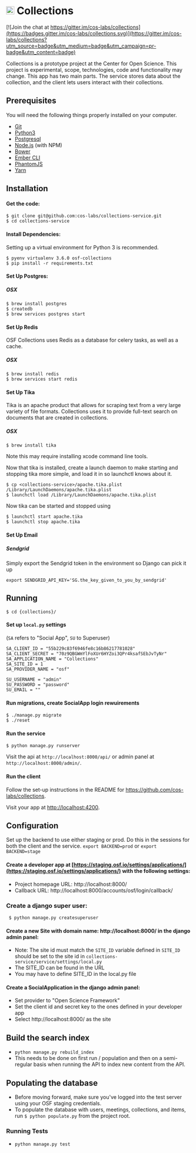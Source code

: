 # <img src="https://cdn.cos.io/media/images/cos_center_logo_small.original.png" alt="alt text" width="22px" height="22px">  Collections

[![Join the chat at https://gitter.im/cos-labs/collections](https://badges.gitter.im/cos-labs/collections.svg)](https://gitter.im/cos-labs/collections?utm_source=badge&utm_medium=badge&utm_campaign=pr-badge&utm_content=badge)

Collections is a prototype project at the Center for Open Science. This project is experimental, scope, technologies, code and functionality may change. This app has two main parts. The service stores data about the collection, and the client lets users interact with their collections.


## Prerequisites

You will need the following things properly installed on your computer.

* [Git](http://git-scm.com/)
* [Python3](http://python.org/)
* [Postgresql](http://postgresql.org/)
* [Node.js](http://nodejs.org/) (with NPM)
* [Bower](http://bower.io/)
* [Ember CLI](http://ember-cli.com/)
* [PhantomJS](http://phantomjs.org/)
* [Yarn](https://yarnpkg.com/lang/en/docs/install/)



## Installation

#### Get the code:

    $ git clone git@github.com:cos-labs/collections-service.git
    $ cd collections-service

#### Install Dependencies:

Setting up a virtual environment for Python 3 is recommended.

    $ pyenv virtualenv 3.6.0 osf-collections
    $ pip install -r requirements.txt

#### Set Up Postgres:

##### OSX

    $ brew install postgres
    $ createdb
    $ brew services postgres start

#### Set Up Redis

OSF Collections uses Redis as a database for celery tasks, as well as a cache.

##### OSX

    $ brew install redis
    $ brew services start redis

#### Set Up Tika

Tika is an apache product that allows for scraping text from a very large
variety of file formats. Collections uses it to provide full-text search
on documents that are created in collections.

##### OSX

    $ brew install tika

Note this may require installing xcode command line tools.

Now that tika is installed, create a launch daemon to make starting and
stopping tika more simple, and load it in so launchctl knows about it.

    $ cp <collections-service>/apache.tika.plist /Library/LaunchDaemons/apache.tika.plist
    $ launchctl load /Library/LaunchDaemons/apache.tika.plist

Now tika can be started and stopped using

    $ launchctl start apache.tika
    $ launchctl stop apache.tika

#### Set Up Email

##### Sendgrid

Simply export the Sendgrid token in the environment so Django can pick it up

    export SENDGRID_API_KEY='SG.the_key_given_to_you_by_sendgrid'

## Running

    $ cd {collections}/

#### Set up `local.py` settings
(`SA` refers to "Social App", `SU` to Superuser)
```
SA_CLIENT_ID = "55b229c83f6946fe8c16b86217781028"
SA_CLIENT_SECRET = "70z9QBGWmYlFoXUr6HYZoi3QPr4ksafSEbJvTyNr"
SA_APPLICATION_NAME = "Collections"
SA_SITE_ID = 1
SA_PROVIDER_NAME = "osf"

SU_USERNAME = "admin"
SU_PASSWORD = "password"
SU_EMAIL = ""
```

#### Run migrations, create SocialApp login rewuirements

    $ ./manage.py migrate
    $ ./reset

#### Run the service

    $ python manage.py runserver

Visit the api at `http://localhost:8000/api/` or admin panel at `http://localhost:8000/admin/`.

#### Run the client

Follow the set-up instructions in the README for https://github.com/cos-labs/collections.

Visit your app at [http://localhost:4200](http://localhost:4200).

## Configuration

Set up the backend to use either staging or prod. Do this in the sessions for both the client and the service. `export BACKEND=prod` or `export BACKEND=stage`

#### Create a developer app at [https://staging.osf.io/settings/applications/](https://staging.osf.io/settings/applications/) with the following settings:
* Project homepage URL: http://localhost:8000/
* Callback URL: http://localhost:8000/accounts/osf/login/callback/

### Create a django super user:
` $ python manage.py createsuperuser`

#### Create a new Site with domain name: http://localhost:8000/ in the django admin panel:

* Note: The site id must match the `SITE_ID` variable defined in  `SITE_ID` should be set to the site id in `collections-service/service/settings/local.py`
* The SITE_ID can be found in the URL 
* You may have to define SITE_ID in the local.py file 

#### Create a SocialApplication in the django admin panel:
* Set provider to "Open Science Framework"
* Set the client id and secret key to the ones defined in your developer app
* Select http://localhost:8000/ as the site

## Build the search index
* `python manage.py rebuild_index`
* This needs to be done on first run / population and then on a semi-regular basis when running the API to index new content from the API.

## Populating the database
* Before moving forward, make sure you've logged into the test server using your OSF staging credentials.
* To populate the database with users, meetings, collections, and items, run `$ python populate.py` from the project root.

### Running Tests

* `python manage.py test`
